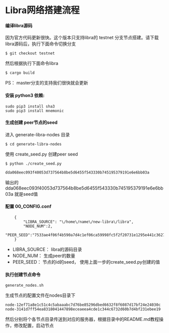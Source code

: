 


# Libra网络搭建流程


#### 编译libra源码



因为官方代码更新很快。这个版本只支持libra的 testnet 分支节点搭建。请下载libra源码后，执行下面命令切换分支

    $ git checkout testnet
    
然后根据执行下面命令libra

    $ cargo build

PS： master分支的支持我们很快就会更新


#### 安装 python3 依赖:

	sudo pip3 install sha3
	sudo pip3 install mnemonic




#### 生成创建 peer节点的seed

进入 generate-libra-nodes 目录

    $ cd generate-libra-nodes

使用 create_seed.py 创建peer seed

	$ python ./create_seed.py
	
	dda068eec093f40053d737564b8be5d6455f543330b745195379191e6e6bb03a

输出的dda068eec093f40053d737564b8be5d6455f543330b745195379191e6e6bb03a 就是seed值

#### 配置 00_CONFIG.conf

        {
            "LIBRA_SOURCE": "\/home\/name\/new-libra\/libra",
            "NODE_NUM":2,
            "PEER_SEED":"7533ae4f06f4b590a7d4c1ef06ca59998fc5f2f20731e1295e441c36277d4e32"
        }


- LIBRA_SOURCE： libra的源码目录
- NODE_NUM： 生成peer的数量
- PEER_SEED： 节点的id的seed， 使用上面一步的create_seed.py创建的值

#### 执行创建节点命令

	generate_nodes.sh

生成节点的配置文件在nodes目录下

    node-12ef71a8e1c51c4c5abaaabc7d76be85296dbed6632f8f6087d17bf24e24030c
    node-3141d7ff54ea8318041447898eceaeea4cde1c344c6732d60b7d4bf231ebee19

然后分别将个各节点目录传送到对应的服务器，根据目录中的README.md教程操作，修改配置，启动节点
